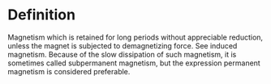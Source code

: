 # Definition

Magnetism which is retained for long periods without appreciable
reduction, unless the magnet is subjected to demagnetizing force. See
induced magnetism. Because of the slow dissipation of such magnetism, it
is sometimes called subpermanent magnetism, but the expression permanent
magnetism is considered preferable.
